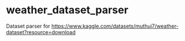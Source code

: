 # weather_dataset_parser
Dataset parser for https://www.kaggle.com/datasets/muthuj7/weather-dataset?resource=download
